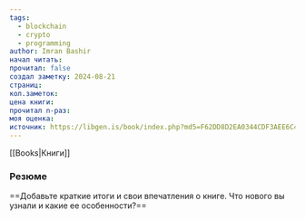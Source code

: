 ```yaml
---
tags:
  - blockchain
  - crypto
  - programming
author: Imran Bashir
начал читать: 
прочитал: false
создал заметку: 2024-08-21
страниц: 
кол.заметок: 
цена книги: 
прочитал n-раз: 
моя оценка: 
источник: https://libgen.is/book/index.php?md5=F62DD8D2EA0344CDF3AEE6C40D55BE74
---
```

[[Books|Книги]]
### Резюме
==Добавьте краткие итоги и свои впечатления о книге. Что нового вы узнали и какие ее особенности?==
